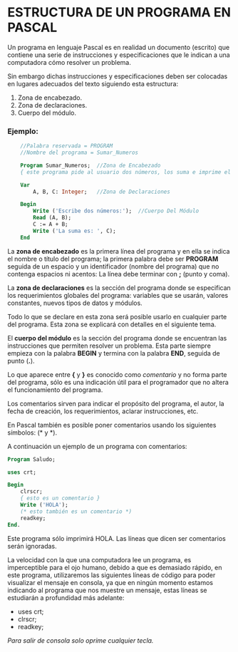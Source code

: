 # ESTRUCTURA DE UN PROGRAMA EN PASCAL

Un programa en lenguaje Pascal es en realidad un documento (escrito) que contiene una serie de instrucciones y especificaciones que le indican a una computadora cómo resolver un problema.

Sin embargo dichas instrucciones y especificaciones deben ser colocadas en lugares adecuados del texto siguiendo esta estructura:

1. Zona de encabezado.
2. Zona de declaraciones.
3. Cuerpo del módulo.

### Ejemplo:


```pascal
    //Palabra reservada = PROGRAM
    //Nombre del programa = Sumar_Numeros

    Program Sumar_Numeros;  //Zona de Encabezado
    { este programa pide al usuario dos números, los suma e imprime el resultado }

    Var
        A, B, C: Integer;   //Zona de Declaraciones

    Begin
        Write ('Escribe dos números:');  //Cuerpo Del Módulo
        Read (A, B); 
        C := A + B;
        Write ('La suma es: ', C);
    End
```         

La **zona de encabezado** es la primera línea del programa y en ella se indica el nombre o título del programa; la primera palabra debe ser **PROGRAM** seguida de un espacio y un identificador (nombre del programa) que no contenga espacios ni acentos: La línea debe terminar con **;** (punto y coma).

La **zona de declaraciones** es la sección del programa donde se especifican los requerimientos globales del programa: variables que se usarán, valores constantes, nuevos tipos de datos y módulos.

Todo lo que se declare en esta zona será posible usarlo en cualquier parte del programa. Esta zona se explicará con detalles en el siguiente tema.

El **cuerpo del módulo** es la sección del programa donde se encuentran las instrucciones que permiten resolver un problema. Esta parte siempre empieza con la palabra **BEGIN** y termina con la palabra **END**, seguida de punto (**.**).

Lo que aparece entre **{** y **}** es conocido como *comentario* y no forma parte del programa, sólo es una indicación útil para el programador que no altera el funcionamiento del programa.


Los comentarios sirven para indicar el propósito del programa, el autor, la fecha de creación, los requerimientos, aclarar instrucciones, etc.

En Pascal también es posible poner comentarios usando los siguientes símbolos: (* y *).

A continuación un ejemplo de un programa con comentarios:


```pascal
Program Saludo;

uses crt;

Begin
    clrscr;
    { esto es un comentario }
    Write ('HOLA');
    (* esto también es un comentario *)
    readkey;
End.
```

Este programa sólo imprimirá HOLA. Las líneas que dicen ser comentarios serán ignoradas. 


La velocidad con la que una computadora lee un programa, es imperceptible para el ojo humano, debido a que es demasiado rápido, en este programa, utilizaremos las siguientes líneas de código para poder visualizar el mensaje en consola, ya que en ningún momento estamos indicando al programa que nos muestre un mensaje, estas líneas se estudiarán a profundidad más adelante:

* uses crt;
* clrscr;
* readkey;


*Para salir de consola solo oprime cualquier tecla.*
